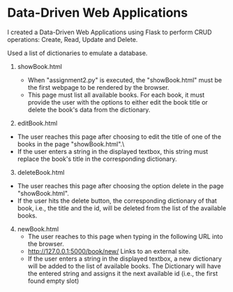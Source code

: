 # Data-Driven Web Applications

I created  a Data-Driven Web Applications using Flask to perform CRUD operations: Create, Read, Update and Delete.

Used a list of dictionaries to emulate a database.

1. showBook.html
   - When "assignment2.py" is executed, the "showBook.html" must be the first webpage to be rendered by the browser.
   - This page must list all available books. For each book, it must provide the user with the options to either edit the book       title or delete the book's data from the dictionary. 

2. editBook.html

  - The user reaches this page after choosing to edit the title of one of the books in the page "showBook.html".\
  - If the user enters a string in the displayed textbox, this string must replace the book's title in the corresponding             dictionary.

3. deleteBook.html

  - The user reaches this page after choosing the option delete in the page "showBook.html".
  - If the user hits the delete button,  the corresponding dictionary of that book, i.e., the title and the id, will be deleted     from the list of the available books.


4. newBook.html
   - The user reaches to this page when typing in the following URL into the browser.
   - http://127.0.0.1:5000/book/new/ Links to an external site.
   - If the user enters a string in the displayed textbox, a new dictionary will be added to the list of available books. The     Dictionary will have the entered string and assigns it the next available id (i.e., the first found empty slot)
